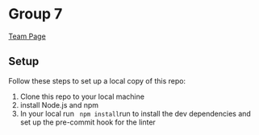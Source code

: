 # Group 7

[Team Page](https://github.com/cse110-fa21-group7/cse110-fa21-group7/blob/main/admin/team.md)

## Setup

Follow these steps to set up a local copy of this repo:

1. Clone this repo to your local machine
2. install Node.js and npm
3. In your local run ` npm install`run to install the dev dependencies and set up the pre-commit hook for the linter
